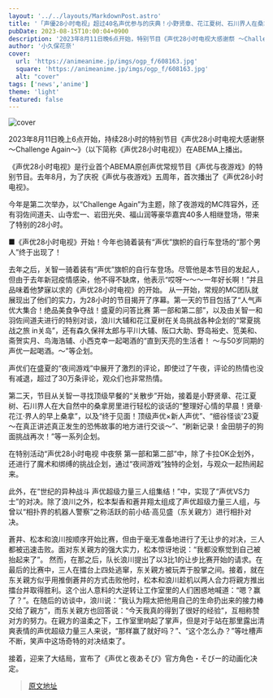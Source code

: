 ```yaml
---
layout: '../../layouts/MarkdownPost.astro'
title: '「声優28小时电视」超过40名声优参与的庆典！小野贤章、花江夏树、石川界人在桑拿中悠闲♪蒼井翔太、浪川大辅、松本梨香参与相扑！【DAY1＆DAY2报道】'
pubDate: 2023-08-15T10:00:04+0900
description: '2023年8月11日晚6点开始，特别节目《声优28小时电视大感谢祭 ～Challenge Again～》（以下简称《声优28小时电视》）在ABEMA上播出。'
author: '小久保花奈'
cover:
  url: 'https://animeanime.jp/imgs/ogp_f/608163.jpg'
  square: 'https://animeanime.jp/imgs/ogp_f/608163.jpg'
  alt: "cover"
tags: ['news','anime']
theme: 'light'
featured: false
---
```


![cover](https://animeanime.jp/imgs/ogp_f/608163.jpg)

2023年8月11日晚上6点开始，持续28小时的特别节目《声优28小时电视大感谢祭 ～Challenge Again～》（以下简称《声优28小时电视》）在ABEMA上播出。

《声优28小时电视》是行业首个ABEMA原创声优常规节目《声优与夜游戏》的特别节目。去年8月，为了庆祝《声优与夜游戏》五周年，首次播出了《声优28小时电视》。

今年是第二次举办，以“Challenge Again”为主题，除了夜游戏的MC阵容外，还有羽佐间道夫、山寺宏一、岩田光央、福山润等豪华嘉宾40多人相继登场，带来了特别的28小时。

■《声优28小时电视》开始！今年也骑着装有“声优”旗帜的自行车登场的“那个男人”终于出现了！

去年之后，关智一骑着装有“声优”旗帜的自行车登场。尽管他是本节目的发起人，但由于去年新冠疫情感染，他不得不缺席，他表示“哎呀～～～一年好长啊！”并且品味着他梦寐以求的《声优28小时电视》的开始。
从一开始，常规的MC团队就展现出了他们的实力，为28小时的节目揭开了序幕。第一天的节目包括了“人气声优大集合！绝品美食争夺战！盛夏的问答比赛 第一部和第二部”，以及由关智一和羽佐间道夫进行的特别对谈，浪川大辅和花江夏树在关岛挑战各种企划的“常夏挑战之旅 in关岛”，还有森久保祥太郎与平川大辅、阪口大助、野岛裕史、笕美和、斋贺实月、鸟海浩辅、小西克幸一起喝酒的“直到天亮的生活者！ ～与50岁同期的声优一起喝酒。～”等企划。

声优们在盛夏的“夜间游戏”中展开了激烈的评论，即使过了午夜，评论的热情也没有减退，超过了30万条评论，观众们也非常热情。

第二天，节目从关智一寻找顶级早餐的“关散步”开始，接着是小野贤章、花江夏树、石川界人在大自然中的桑拿房里进行轻松的谈话的“整理好心情的早晨！贤章·花江·界人的早上桑拿”，以及“终于见面！顶级声优×新人声优”、“细谷怪谈'23夏～在真正讲述真正发生的恐怖故事的地方进行交谈～”、“刷新记录！金田朋子的狗面挑战再次！”等一系列企划。

在特别活动“声优28小时电视 中夜祭 第一部和第二部”中，除了卡拉OK企划外，还进行了魔术和绑缚的挑战企划，通过“夜间游戏”独特的企划，与观众一起热闹起来。

此外，在“世纪的异种战斗 声优超级力量三人组集结！”中，实现了“声优VS力士”的对决。除了浪川之外，松本梨香和蒼井翔太组成了声优超级力量三人组，与曾以“相扑界的机器人警察”之称活跃的前小结·高见盛（东关親方）进行相扑对决。

蒼井、松本和浪川按顺序开始比赛，但由于毫无准备地进行了无让步的对决，三人都被迅速击败。面对东关親方的强大实力，松本惊讶地说：“我都没察觉到自己被抬起来了”。
然而，在那之后，队长浪川提出了以3比1的让步比赛开始的请求。在最后的比赛中，三人在擂台上四处逃窜，东关親方被玩弄于股掌之间。接着，就在东关親方似乎用推倒蒼井的方式击败他时，松本和浪川趁机以两人合力将親方推出擂台并取得胜利。这个出人意料的大逆转让工作室里的人们困惑地喊道：“嗯？赢了？”。在随后的访谈中，浪川说：“我认为翔太把他用自己的生命扔出来的接力棒交给了親方”，而东关親方也回答说：“今天我真的得到了很好的经验”，互相称赞对方的努力。在親方的温柔之下，工作室里响起了掌声，但是对于站在那里露出清爽表情的声优超级力量三人来说，“那样赢了就好吗？”、“这个怎么办？”等吐槽声不断，笑声中这场奇特的对决结束了。

接着，迎来了大结局，宣布了《声优と夜あそび》官方角色・そびー的动画化决定。

>[原文地址](https://animeanime.jp/article/2023/08/15/79286.html)  